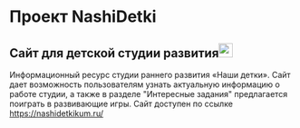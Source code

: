 # Проект NashiDetki  
## Сайт для детской студии развития<img src="https://user-images.githubusercontent.com/86720918/163791894-90c3710c-4d20-43c4-a748-ea1a9d69b7b3.png" width="25" />
Информационный ресурс студии раннего развития «Наши детки».
Сайт дает возможность пользователям узнать актуальную информацию о работе студии, а также 
в разделе "Интересные задания" предлагается поиграть в развивающие игры.
Сайт доступен по ссылке https://nashidetkikum.ru/
